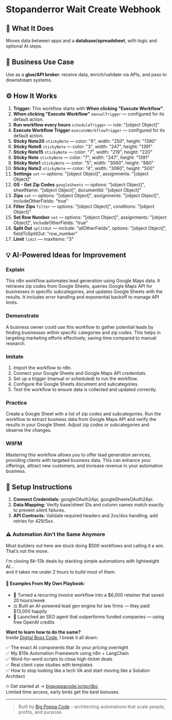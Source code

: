 # Stopanderror Wait Create Webhook
## 🚀 What It Does
Moves data between apps and a **database/spreadsheet**, with logic and optional AI steps.

## 💼 Business Use Case
Use as a **glue/API broker**: receive data, enrich/validate via APIs, and pass to downstream systems.

## ⚙️ How It Works
1. **Trigger:** This workflow starts with **When clicking "Execute Workflow"**.
2. **When clicking "Execute Workflow"** `manualTrigger` — configured for its default action.
3. **Run workflow every hours** `scheduleTrigger` — rule: "[object Object]"
4. **Execute Workflow Trigger** `executeWorkflowTrigger` — configured for its default action.
5. **Sticky Note20** `stickyNote` — color: "6", width: "250", height: "1390"
6. **Sticky Note8** `stickyNote` — color: "3", width: "247", height: "1391"
7. **Sticky Note15** `stickyNote` — color: "7", width: "219", height: "220"
8. **Sticky Note** `stickyNote` — color: "7", width: "247", height: "1391"
9. **Sticky Note1** `stickyNote` — color: "5", width: "3060", height: "880"
10. **Sticky Note2** `stickyNote` — color: "4", width: "3060", height: "500"
11. **Settings** `set` — options: "[object Object]", assignments: "[object Object]"
12. **GS - Get Zip Codes** `googleSheets` — options: "[object Object]", sheetName: "[object Object]", documentId: "[object Object]"
13. **Zips** `set` — options: "[object Object]", assignments: "[object Object]", includeOtherFields: "true"
14. **Filter Zips** `filter` — options: "[object Object]", conditions: "[object Object]"
15. **Set Row Number** `set` — options: "[object Object]", assignments: "[object Object]", includeOtherFields: "true"
16. **Split Out** `splitOut` — include: "allOtherFields", options: "[object Object]", fieldToSplitOut: "row_number"
17. **Limit** `limit` — maxItems: "3"

## 💡 AI-Powered Ideas for Improvement
### Explain
This n8n workflow automates lead generation using Google Maps data. It retrieves zip codes from Google Sheets, queries Google Maps API for businesses in specific subcategories, and updates Google Sheets with the results. It includes error handling and exponential backoff to manage API limits.

### Demonstrate
A business owner could use this workflow to gather potential leads by finding businesses within specific categories and zip codes. This helps in targeting marketing efforts effectively, saving time compared to manual research.

### Imitate
1. Import the workflow to n8n.
2. Connect your Google Sheets and Google Maps API credentials.
3. Set up a trigger (manual or scheduled) to run the workflow.
4. Configure the Google Sheets document and subcategories.
5. Test the workflow to ensure data is collected and updated correctly.

### Practice
Create a Google Sheet with a list of zip codes and subcategories. Run the workflow to extract business data from Google Maps API and verify the results in your Google Sheet. Adjust zip codes or subcategories and observe the changes.

### WIIFM
Mastering this workflow allows you to offer lead generation services, providing clients with targeted business data. This can enhance your offerings, attract new customers, and increase revenue in your automation business.

## 🔧 Setup Instructions
1. **Connect Credentials:** googleOAuth2Api, googleSheetsOAuth2Api.
2. **Data Mapping:** Verify base/sheet IDs and column names match exactly to prevent silent failures.
3. **API Contracts:** Validate required headers and 2xx/4xx handling; add retries for 429/5xx.

### ⚠️ Automation Ain’t the Same Anymore

Most builders out here are stuck doing $500 workflows and calling it a win.  
That’s not the move.  

I'm closing $6k–$13k deals by stacking simple automations with lightweight AI...  
and it takes me under 2 hours to build most of them.

#### 🧠 Examples From My Own Playbook:
- 🔁 Turned a recurring invoice workflow into a $6,000 retainer that saved 20 hours/week  
- ⚖️ Built an AI-powered lead gen engine for law firms — they paid $13,000 happily  
- 🚀 Launched an SEO agent that outperforms funded companies — using free OpenAI credits  

**Want to learn how to do the same?**  
Inside [Digital Boss Code](https://bigpoppacode.io/go/dbc), I break it all down:

✅ The exact AI components that 3x your pricing overnight  
✅ My $15k Automation Framework using n8n + LangChain  
✅ Word-for-word scripts to close high-ticket deals  
✅ Real client case studies with templates  
✅ How to stop looking like a tech VA and start moving like a Solution Architect  

🔥 Get started at → [bigpoppacode.io/go/dbc](https://bigpoppacode.io/go/dbc)  
Limited time access, early birds get the best bonuses.

---
> Built by [Big Poppa Code](https://bigpoppacode.io) – architecting automations that scale people, profits, and purpose.
